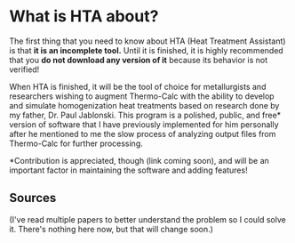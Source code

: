# What is HTA about?
The first thing that you need to know about HTA (Heat Treatment Assistant) is that **it is an incomplete tool.**  Until it is finished, it is highly recommended that you **do not download any version of it** because its behavior is not verified!  

When HTA is finished, it will be the tool of choice for metallurgists and researchers wishing to augment Thermo-Calc with the ability to develop and simulate homogenization heat treatments based on research done by my father, Dr. Paul Jablonski.  This program is a polished, public, and free\* version of software that I have previously implemented for him personally after he mentioned to me the slow process of analyzing output files from Thermo-Calc for further processing.  

\*Contribution is appreciated, though (link coming soon), and will be an important factor in maintaining the software and adding features!

## Sources
(I've read multiple papers to better understand the problem so I could solve it.  There's nothing here now, but that will change soon.)
